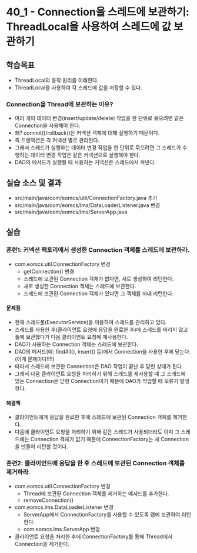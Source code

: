 # 40_1 - Connection을 스레드에 보관하기: ThreadLocal을 사용하여 스레드에 값 보관하기

## 학습목표

- ThreadLocal의 동작 원리를 이해한다.
- ThreadLocal을 사용하여 각 스레드에 값을 저장할 수 있다.

### Connection을 Thread에 보관하는 이유?

- 여러 개의 데이터 변경(insert/update/delete) 작업을
  한 단위로 묶으려면 같은 Connection을 사용해야 한다.
- 왜? commit()/rollback()은 커넥션 객체에 대해 실행하기 때문이다.
- 즉 트랜잭션은 각 커넥션 별로 관리된다.
- 그래서 스레드가 실행하는 데이터 변경 작업을 한 단위로 묶으려면
  그 스레드가 수행하는 데이터 변경 작업은 같은 커넥션으로 실행해야 한다.
- DAO의 메서드가 실행될 때 사용하는 커넥션은 스레드에서 꺼낸다.

## 실습 소스 및 결과

- src/main/java/com/eomcs/util/ConnectionFactory.java 추가
- src/main/java/com/eomcs/lms/DataLoaderListener.java 변경
- src/main/java/com/eomcs/lms/ServerApp.java

## 실습

### 훈련1: 커넥션 팩토리에서 생성한 Connection 객체를 스레드에 보관하라.

- com.eomcs.util.ConnectionFactory 변경
  - getConnection() 변경
  - 스레드에 보관된 Connection 객체가 없다면, 새로 생성하여 리턴한다.
  - 새로 생성한 Connection 객체는 스레드에 보관한다.
  - 스레드에 보관된 Connection 객체가 있다면 그 객체를 꺼내 리턴한다.

#### 문제점

- 현재 스레드풀(ExecutorService)을 이용하여 스레드를 관리하고 있다.
- 스레드를 사용한 후(클라이언트 요청에 응답을 완료한 후)에 스레드를 버리지 않고
  풀에 보관했다가 다음 클라이언트 요청에 재사용한다.
- DAO가 사용하는 Connection 객체는 스레드에 보관한다.
- DAO의 메서드(예: findAll(), insert() 등)에서 Connection을 사용한 후에 닫는다.(이게 문제이다!!!!)
- 따라서 스레드에 보관한 Connection은 DAO 작업이 끝난 후 닫힌 상태가 된다.
- 그래서 다음 클라이언트 요청을 처리하기 위해 스레드를 재사용할 때 
  그 스레드에 있는 Connection은 닫힌 Connection이기 때문에 DAO가 작업할 때 오류가 발생한다.

#### 해결책

- 클라이언트에게 응답을 완료한 후에 스레드에 보관된 Connection 객체를 제거한다.
- 다음에 클라이언트 요청을 처리하기 위해 같은 스레드가 사용되더라도 
  이미 그 스레드에는 Connection 객체가 없기 때문에 ConnectionFactory는 새 Connection을 만들어 리턴할 것이다.

### 훈련2: 클라이언트에 응답을 한 후 스레드에 보관된 Connection 객체를 제거하라.

- com.eomcs.util.ConnectionFactory 변경
  - Thread에 보관된 Connection 객체를 제거하는 메서드를 추가한다.
  - removeConnection()
- com.eomcs.lms.DataLoaderListener 변경
  - ServerApp에서 ConnectionFactory를 사용할 수 있도록 맵에 보관하여 리턴한다.
  - com.eomcs.lms.ServerApp 변경
- 클라이언트 요청을 처리한 후에 ConnectionFactory를 통해 Thread에서 Connection을 제거한다.

